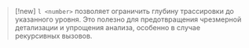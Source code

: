 
> [!new] 
> `l <number>` позволяет ограничить глубину трассировки до указанного уровня. Это полезно для предотвращения чрезмерной детализации и упрощения анализа, особенно в случае рекурсивных вызовов.
